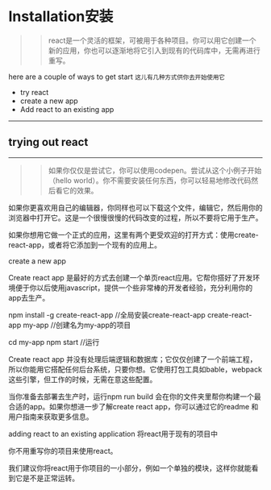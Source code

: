 # Installation安装
>> react是一个灵活的框架，可被用于各种项目。你可以用它创建一个新的应用，你也可以逐渐地将它引入到现有的代码库中，无需再进行重写。

here are a couple of ways to get start `这儿有几种方式供你去开始使用它`
* try react
* create a new app
* Add react to an existing app
-----------------------------------------
## trying out react 
---------------------
>>如果你仅仅是尝试它，你可以使用codepen。尝试从这个小例子开始（hello world）。你不需要安装任何东西，你可以轻易地修改代码然后看它的效果。

如果你更喜欢用自己的编辑器，你同样也可以下载这个文件，编辑它，然后用你的浏览器中打开它。这是一个很慢很慢的代码改变的过程，所以不要将它用于生产。

如果你想用它做一个正式的应用，这里有两个更受欢迎的打开方式：使用create-react-app，或者将它添加到一个现有的应用上。

create a new app

Create react app 是最好的方式去创建一个单页react应用。它帮你搭好了开发环境便于你以后使用javascript，提供一个些非常棒的开发者经验，充分利用你的app去生产。

npm install -g create-react-app  //全局安装create-react-app
create-react-app my-app //创建名为my-app的项目

cd my-app 
npm start //运行

Create react app 并没有处理后端逻辑和数据库；它仅仅创建了一个前端工程，所以你能用它搭配任何后台系统，只要你想。它使用打包工具如bable，webpack 这些引擎，但工作的时候，无需在意这些配置。

当你准备去部署去生产时，运行npm run build 会在你的文件夹里帮你构建一个最合适的app。如果你想进一步了解create react app，你可以通过它的readme 和用户指南来获取更多信息。

adding react to an existing application
将react用于现有的项目中

你不用重写你的项目来使用react。

我们建议你将react用于你项目的一小部分，例如一个单独的模块，这样你就能看到它是不是正常运转。